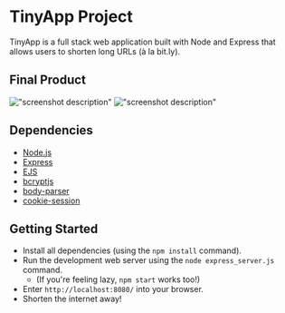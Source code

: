 # TinyApp Project

TinyApp is a full stack web application built with Node and Express that allows users to shorten long URLs (à la bit.ly).

## Final Product

!["screenshot description"](#)
!["screenshot description"](#)

## Dependencies

- [Node.js](https://nodejs.org/en/)
- [Express](https://www.npmjs.com/package/express)
- [EJS](https://www.npmjs.com/package/ejs)
- [bcryptjs](https://www.npmjs.com/package/bcryptjs)
- [body-parser](https://www.npmjs.com/package/body-parser)
- [cookie-session](https://www.npmjs.com/package/cookie-session)

## Getting Started

- Install all dependencies (using the `npm install` command).
- Run the development web server using the `node express_server.js` command.
  - (If you're feeling lazy, `npm start` works too!)
- Enter `http://localhost:8080/` into your browser.
- Shorten the internet away!